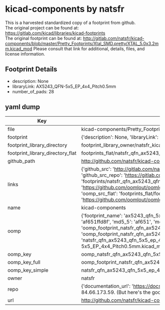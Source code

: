 # kicad-components by natsfr  
This is a harvested standardized copy of a footprint from github.  
The original project can be found at:  
https://gitlab.com/kicad/libraries/kicad-footprints  
The original footprint can be found at:
http://gitlab.com/natsfr/kicad-components/blob/master/Pretty_Footprints/Xtal_SMD.pretty/XTAL_5.0x3.2mm.kicad_mod
Please consult that link for additional, details, files, and license information.  
## Footprint Details
* description: None  
* libraryLink: AX5243_QFN-5x5_EP_4x4_Pitch0.5mm  
* number_of_pads: 28  
## yaml dump  
| Key | Value |  
| --- | --- |  
| file | kicad-components/Pretty_Footprints/QFN.pretty/AX5243_QFN-5x5_EP_4x4_Pitch0.5mm.kicad_mod |  
| footprint | {'description': None, 'libraryLink': 'AX5243_QFN-5x5_EP_4x4_Pitch0.5mm', 'number_of_pads': 28} |  
| footprint_library_directory | footprint_library_owner/natsfr_kicad-components |  
| footprint_library_directory_flat | footprints_flat/natsfr_qfn_ax5243_qfn_5x5_ep_4x4_pitch0_5mm/working |  
| github_path | http://github.com/natsfr/kicad-components/blob/master/Pretty_Footprints/QFN.pretty/AX5243_QFN-5x5_EP_4x4_Pitch0.5mm.kicad_mod |  
| links | {'github_src': 'http://gitlab.com/natsfr/kicad-components/blob/master/Pretty_Footprints/Xtal_SMD.pretty/XTAL_5.0x3.2mm.kicad_mod', 'github_src_repo': 'https://gitlab.com/kicad/libraries/kicad-footprints', 'oomp_bot': 'footprints/natsfr_qfn_ax5243_qfn_5x5_ep_4x4_pitch0_5mm/working', 'oomp_bot_github': 'https://github.com/oomlout/oomlout_oomp_footprint_bot/tree/main/footprints/natsfr_qfn_ax5243_qfn_5x5_ep_4x4_pitch0_5mm/working', 'oomp_src_flat': 'footprints_flat/footprints_flat/natsfr_qfn_ax5243_qfn_5x5_ep_4x4_pitch0_5mm/working', 'oomp_src_flat_github': 'https://github.com/oomlout/oomlout_oomp_footprint_src/tree/main/footprints_flat/natsfr_qfn_ax5243_qfn_5x5_ep_4x4_pitch0_5mm/working'} |  
| name | kicad-components |  
| oomp | {'footprint_name': 'ax5243_qfn_5x5_ep_4x4_pitch0_5mm', 'library_name': 'qfn', 'md5': 'af651ffd8fd4ebe4596d0423cd8df329', 'md5_10': 'af651ffd8f', 'md5_5': 'af651', 'md5_6': 'af651f', 'oomp_key': 'oomp_natsfr_qfn_ax5243_qfn_5x5_ep_4x4_pitch0_5mm', 'oomp_key_extra': 'oomp_footprint_natsfr_qfn_ax5243_qfn_5x5_ep_4x4_pitch0_5mm', 'oomp_key_full': 'oomp_footprint_natsfr_qfn_ax5243_qfn_5x5_ep_4x4_pitch0_5mm_af651f', 'oomp_key_simple': 'natsfr_qfn_ax5243_qfn_5x5_ep_4x4_pitch0_5mm', 'original_filename': 'kicad-components/Pretty_Footprints/QFN.pretty/AX5243_QFN-5x5_EP_4x4_Pitch0.5mm.kicad_mod', 'owner_name': 'natsfr'} |  
| oomp_key | oomp_natsfr_qfn_ax5243_qfn_5x5_ep_4x4_pitch0_5mm |  
| oomp_key_full | oomp_footprint_natsfr_qfn_ax5243_qfn_5x5_ep_4x4_pitch0_5mm |  
| oomp_key_simple | natsfr_qfn_ax5243_qfn_5x5_ep_4x4_pitch0_5mm |  
| owner | natsfr |  
| repo | {'documentation_url': 'https://docs.github.com/rest/overview/resources-in-the-rest-api#rate-limiting', 'message': "API rate limit exceeded for 84.66.173.59. (But here's the good news: Authenticated requests get a higher rate limit. Check out the documentation for more details.)"} |  
| url | http://github.com/natsfr/kicad-components |  

